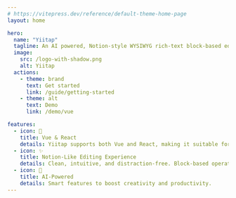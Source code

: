 ```yaml
---
# https://vitepress.dev/reference/default-theme-home-page
layout: home

hero:
  name: "Yiitap"
  tagline: An AI powered, Notion-style WYSIWYG rich-text block-based editor.
  image:
    src: /logo-with-shadow.png
    alt: Yiitap
  actions:
    - theme: brand
      text: Get started
      link: /guide/getting-started
    - theme: alt
      text: Demo
      link: /demo/vue

features:
  - icon: 🚀 
    title: Vue & React
    details: Yiitap supports both Vue and React, making it suitable for a variety of front-end projects with a consistent development experience.
  - icon: ✨ 
    title: Notion-Like Editing Experience
    details: Clean, intuitive, and distraction-free. Block-based operations, menu controls, drag-and-drop, and modern editing interactions.
  - icon: 🤖
    title: AI-Powered
    details: Smart features to boost creativity and productivity. 
---
```


